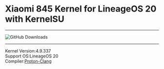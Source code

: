 # Xiaomi 845 Kernel for LineageOS 20 with KernelSU
***
![GitHub Downloads](https://img.shields.io/github/downloads/Coconutat/android_kernel_xiaomi_sdm845_lineageos_Exp/total?labelColor=%2300CED1&color=%23FF8C00)  
***
Kernel Version:4.9.337  
Support OS:LineageOS 20  
Compiler:[Proton-Clang](https://github.com/kdrag0n/proton-clang)    
